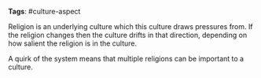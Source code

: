 **Tags**: #culture-aspect

Religion is an underlying culture which this culture draws pressures from. If the religion changes then the culture drifts in that direction, depending on how salient the religion is in the culture.

A quirk of the system means that multiple religions can be important to a culture.